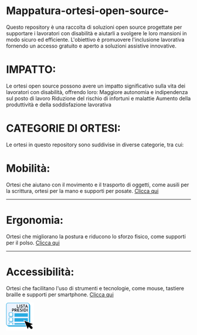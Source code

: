 # Mappatura-ortesi-open-source-
Questo repository è una raccolta di soluzioni open source progettate per supportare i lavoratori con disabilità e aiutarli a svolgere le loro mansioni in modo sicuro ed efficiente. L'obiettivo è promuovere l'inclusione lavorativa fornendo un accesso gratuito e aperto a soluzioni assistive innovative. 

# IMPATTO:
Le ortesi open source possono avere un impatto significativo sulla vita dei lavoratori con disabilità, offrendo loro:
    Maggiore autonomia e indipendenza sul posto di lavoro
    Riduzione del rischio di infortuni e malattie
    Aumento della produttività e della soddisfazione lavorativa

# CATEGORIE DI ORTESI:

Le ortesi in questo repository sono suddivise in diverse categorie, tra cui:

  # Mobilità: 
  Ortesi che aiutano con il movimento e il trasporto di oggetti, come ausili per la scrittura, ortesi per la mano e supporti per posate.
  [Clicca qui](Mobilità)

  ---

  # Ergonomia:
  Ortesi che migliorano la postura e riducono lo sforzo fisico, come supporti per il polso.
  [Clicca qui](Ergonomia)

  ---

  # Accessibilità:
  Ortesi che facilitano l'uso di strumenti e tecnologie, come mouse, tastiere braille e supporti per smartphone.
  [Clicca qui](Accessibilità)

  [<img align="middle" src="png/list_new.png" width="15%">](Accessibilità)
